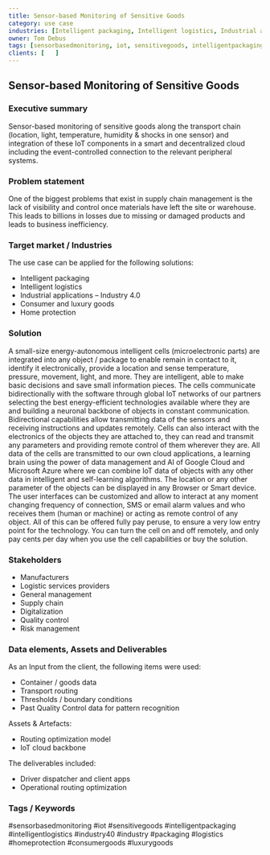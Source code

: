 ```yaml
---
title: Sensor-based Monitoring of Sensitive Goods
category: use case
industries: [Intelligent packaging, Intelligent logistics, Industrial applications, Industry 4.0, Consumer and luxury goods, Home protection]
owner: Tom Debus
tags: [sensorbasedmonitoring, iot, sensitivegoods, intelligentpackaging, intelligentlogistics, industry40, industry, packaging, logistics, homeprotection, consumergoods, luxurygoods]
clients: [   ]
---
```


## Sensor-based Monitoring of Sensitive Goods

### Executive summary
Sensor-based monitoring of sensitive goods along the transport chain (location, light, temperature, humidity & shocks in one sensor) and integration of these IoT components in a smart and decentralized cloud including the event-controlled connection to the relevant peripheral systems.

### Problem statement
One of the biggest problems that exist in supply chain management is the lack of visibility and control once materials have left the site or warehouse. This leads to billions in losses due to missing or damaged products and leads to business inefficiency.

### Target market / Industries
The use case can be applied for the following solutions:
- Intelligent packaging
- Intelligent logistics
- Industrial applications – Industry 4.0
- Consumer and luxury goods
- Home protection

### Solution
A small-size energy-autonomous intelligent cells (microelectronic parts) are integrated into any object / package to enable remain in contact to it, identify it electronically, provide a location and sense temperature, pressure, movement, light, and more. They are intelligent, able to make basic decisions and save small information pieces.
The cells communicate bidirectionally with the software through global IoT networks of our partners selecting the best energy-efficient technologies available where they are and building a neuronal backbone of objects in constant communication.
Bidirectional capabilities allow transmitting data of the sensors and receiving instructions and updates remotely.
Cells can also interact with the electronics of the objects they are attached to, they can read and transmit any parameters and providing remote control of them wherever they are.
All data of the cells are transmitted to our own cloud applications, a learning brain using the power of data management and AI of Google Cloud and Microsoft Azure where we can combine IoT data of objects with any other data in intelligent and self-learning algorithms.
The location or any other parameter of the objects can be displayed in any Browser or Smart device.
The user interfaces can be customized and  allow to interact at any moment changing frequency of connection, SMS or email alarm values and who receives them (human or machine) or acting as remote control of any object.
All of this can be offered fully pay peruse, to ensure a very low entry point for the technology. You can turn the cell on and off remotely, and only pay cents per day when you use the cell capabilities or buy the solution.

### Stakeholders
- Manufacturers
- Logistic services providers
- General management
- Supply chain
- Digitalization
- Quality control
- Risk management

### Data elements, Assets and Deliverables
As an Input from the client, the following items were used:
- Container / goods data
- Transport routing
- Thresholds / boundary conditions
- Past Quality Control data for pattern recognition

Assets & Artefacts:
- Routing optimization model
- IoT cloud backbone

The deliverables included:
- Driver dispatcher and client apps
- Operational routing optimization

<!-- 7 Implementation results -->

<!-- 8 Testimonials -->

<!-- 9 Tags / Keywords -->
### Tags / Keywords
#sensorbasedmonitoring #iot #sensitivegoods #intelligentpackaging #intelligentlogistics #industry40 #industry #packaging #logistics #homeprotection #consumergoods #luxurygoods

